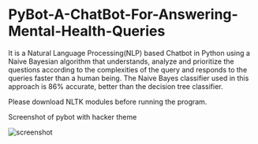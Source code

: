 # PyBot-A-ChatBot-For-Answering-Mental-Health-Queries
It is a Natural Language Processing(NLP) based Chatbot in Python using a Naive Bayesian algorithm  that understands, analyze and prioritize the questions according to the complexities of the query and responds to the queries faster than a human being. The Naive Bayes classifier used in this approach is 86% accurate, better than the decision tree classifier.

Please download NLTK modules before running the program. 

Screenshot of pybot with hacker theme


![screenshot](https://user-images.githubusercontent.com/68850091/170807730-8f9082e0-81a0-4952-af3c-8bb2ad4537a8.jpg)
